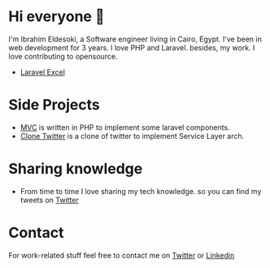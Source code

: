 # Hi everyone 👋
I'm Ibrahim Eldesoki, a Software engineer living in Cairo, Egypt. I've been in web development for 3 years. I love PHP and Laravel. besides, my work. I love contributing to opensource.
- [Laravel Excel](https://github.com/SpartnerNL/Laravel-Excel/pull/3645)

# Side Projects
- [MVC](https://github.com/ibrahimeldesoki/MVC) is  written in PHP to implement some laravel components.
- [Clone Twitter](https://github.com/ibrahimeldesoki/cloneTwitter) is a clone of twitter to implement Service Layer arch.

# Sharing knowledge
- From time to time I love sharing my tech knowledge. so you can find my tweets on [Twitter](https://twitter.com/Eldesokii96)
# Contact
For work-related stuff feel free to contact me on [Twitter](https://twitter.com/Eldesokii96/) or [Linkedin](https://www.linkedin.com/in/i-eldesoki1/)
